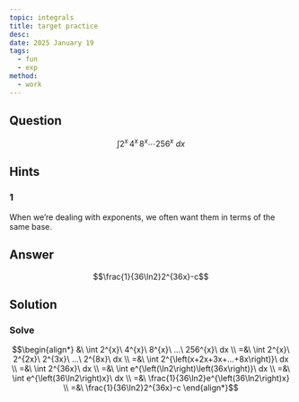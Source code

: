 ```yaml
---
topic: integrals
title: target practice
desc: 
date: 2025 January 19
tags:
  - fun
  - exp
method:
  - work
---
```



## Question
```math
\int
  2^x \, 4^x \, 8^x \cdots 256^x
\ dx
```


## Hints

### 1
When we’re dealing with exponents, we often want them in terms of the same base.


## Answer
```math
\frac{1}{36\ln2}2^{36x}-c
```


## Solution

### Solve
```math
\begin{align*}
  &\ \int 2^{x}\ 4^{x}\ 8^{x}\ ...\ 256^{x}\ dx
  \\ =&\ \int 2^{x}\ 2^{2x}\ 2^{3x}\ ...\ 2^{8x}\ dx
  \\ =&\ \int 2^{\left(x+2x+3x+...+8x\right)}\ dx
  \\ =&\ \int 2^{36x}\ dx
  \\ =&\ \int e^{\left(\ln2\right)\left(36x\right)}\ dx
  \\ =&\ \int e^{\left(36\ln2\right)x}\ dx
  \\ =&\ \frac{1}{36\ln2}e^{\left(36\ln2\right)x}
  \\ =&\ \frac{1}{36\ln2}2^{36x}-c
\end{align*}
```
